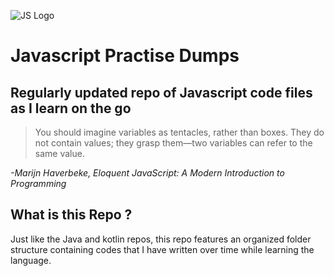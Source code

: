
![JS Logo](https://upload.wikimedia.org/wikipedia/commons/6/6a/JavaScript-logo.png)
# Javascript Practise Dumps
## Regularly updated repo of Javascript code files as I learn on the go

> You should imagine variables as tentacles, rather than boxes. They do not contain values; they grasp them—two variables can refer to the same value.

*-Marijn Haverbeke, Eloquent JavaScript: A Modern Introduction to Programming*

## What is this Repo ?
Just like the Java and kotlin repos, this repo features an organized folder structure containing codes that I have written over time while learning the language.
